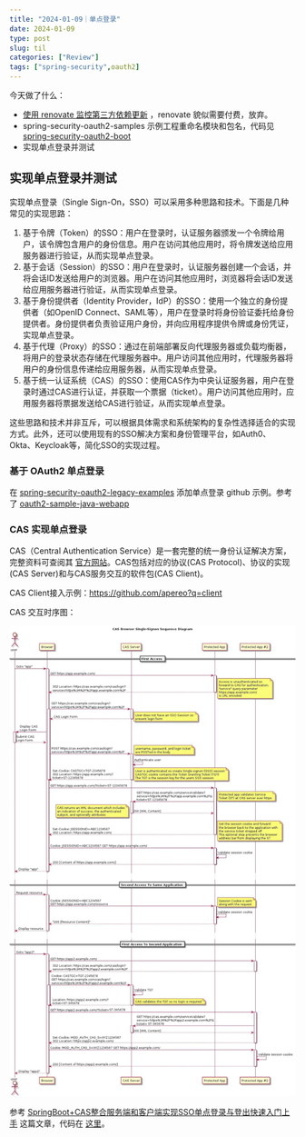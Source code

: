 ```yaml
---
title: "2024-01-09｜单点登录"
date: 2024-01-09
type: post
slug: til
categories: ["Review"]
tags: ["spring-security",oauth2]
---
```


今天做了什么：

- [使用 renovate 监控第三方依赖更新](https://zexo.dev/posts/2020/03/01/keep-your-repo-dependencies-up-to-date-with-renovate/) ，renovate 貌似需要付费，放弃。
- spring-security-oauth2-samples 示例工程重命名模块和包名，代码见 [spring-security-oauth2-boot](https://github.com/chensoul/spring-security-oauth2-boot) 
- 实现单点登录并测试



## 实现单点登录并测试

实现单点登录（Single Sign-On，SSO）可以采用多种思路和技术。下面是几种常见的实现思路：

1. 基于令牌（Token）的SSO：用户在登录时，认证服务器颁发一个令牌给用户，该令牌包含用户的身份信息。用户在访问其他应用时，将令牌发送给应用服务器进行验证，从而实现单点登录。
2. 基于会话（Session）的SSO：用户在登录时，认证服务器创建一个会话，并将会话ID发送给用户的浏览器。用户在访问其他应用时，浏览器将会话ID发送给应用服务器进行验证，从而实现单点登录。
3. 基于身份提供者（Identity Provider，IdP）的SSO：使用一个独立的身份提供者（如OpenID Connect、SAML等），用户在登录时将身份验证委托给身份提供者。身份提供者负责验证用户身份，并向应用程序提供令牌或身份凭证，实现单点登录。
4. 基于代理（Proxy）的SSO：通过在前端部署反向代理服务器或负载均衡器，将用户的登录状态存储在代理服务器中。用户访问其他应用时，代理服务器将用户的身份信息传递给应用服务器，从而实现单点登录。
5. 基于统一认证系统（CAS）的SSO：使用CAS作为中央认证服务器，用户在登录时通过CAS进行认证，并获取一个票据（ticket）。用户访问其他应用时，应用服务器将票据发送给CAS进行验证，从而实现单点登录。

这些思路和技术并非互斥，可以根据具体需求和系统架构的复杂性选择适合的实现方式。此外，还可以使用现有的SSO解决方案和身份管理平台，如Auth0、Okta、Keycloak等，简化SSO的实现过程。



### 基于 OAuth2 单点登录

在 [spring-security-oauth2-legacy-examples](https://github.com/chensoul/spring-security-oauth2-legacy-examples) 添加单点登录 github 示例。参考了 [oauth2-sample-java-webapp](https://github.com/apereo/oauth2-sample-java-webapp)



### CAS 实现单点登录

CAS（Central Authentication Service）是一套完整的统一身份认证解决方案，完整资料可查阅其 [官方网站](https://www.apereo.org/projects/cas)。CAS包括对应的协议(CAS Protocol)、协议的实现(CAS Server)和与CAS服务交互的软件包(CAS Client)。

CAS Client接入示例：https://github.com/apereo?q=client

CAS 交互时序图：

![img](/images/cas_flow_diagram.webp)

参考 [SpringBoot+CAS整合服务端和客户端实现SSO单点登录与登出快速入门上手](https://blog.csdn.net/dgfdhgghd/article/details/129321234) 这篇文章，代码在 [这里](https://github.com/chensoul/cas-examples)。
